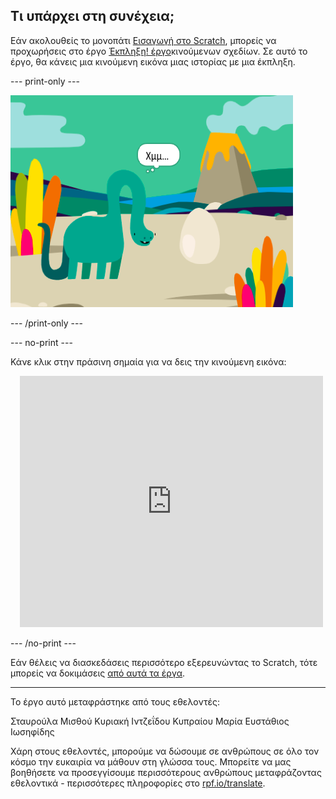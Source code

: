 ## Τι υπάρχει στη συνέχεια;

Εάν ακολουθείς το μονοπάτι [Εισαγωγή στο Scratch](https://projects.raspberrypi.org/el-GR/pathways/scratch-intro), μπορείς να προχωρήσεις στο έργο [Έκπληξη! έργο](https://projects.raspberrypi.org/el-GR/projects/surprise-animation)κινούμενων σχεδίων. Σε αυτό το έργο, θα κάνεις μια κινούμενη εικόνα μιας ιστορίας με μια έκπληξη.

--- print-only ---

![Μια έκπληξη! έργο κινουμένων σχεδίων.](images/surprise-story.png)

--- /print-only ---

--- no-print ---

Κάνε κλικ στην πράσινη σημαία για να δεις την κινούμενη εικόνα:

<div class="scratch-preview" style="margin-left: 15px;">
  <iframe allowtransparency="true" width="485" height="402" src="https://scratch.mit.edu/projects/embed/633584548/?autostart=false" frameborder="0"></iframe>
</div>

--- /no-print ---

Εάν θέλεις να διασκεδάσεις περισσότερο εξερευνώντας το Scratch, τότε μπορείς να δοκιμάσεις [από αυτά τα έργα](https://projects.raspberrypi.org/el-GR/projects?software%5B%5D=scratch&curriculum%5B%5D=%201).

***
Το έργο αυτό μεταφράστηκε από τους εθελοντές:

Σταυρούλα Μισθού
Κυριακή Ιντζεΐδου
Κυπραίου Μαρία
Ευστάθιος Ιωσηφίδης

Χάρη στους εθελοντές, μπορούμε να δώσουμε σε ανθρώπους σε όλο τον κόσμο την ευκαιρία να μάθουν στη γλώσσα τους. Μπορείτε να μας βοηθήσετε να προσεγγίσουμε περισσότερους ανθρώπους μεταφράζοντας εθελοντικά - περισσότερες πληροφορίες στο [rpf.io/translate](https://rpf.io/translate).
